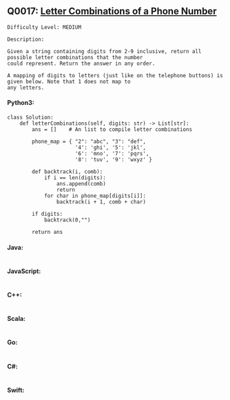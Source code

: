 ## Q0017: [Letter Combinations of a Phone Number](https://leetcode.com/problems/letter-combinations-of-a-phone-number/)

```
Difficulty Level: MEDIUM
```

```
Description:

Given a string containing digits from 2-9 inclusive, return all possible letter combinations that the number
could represent. Return the answer in any order.

A mapping of digits to letters (just like on the telephone buttons) is given below. Note that 1 does not map to
any letters.
```

#### Python3:

```
class Solution:
    def letterCombinations(self, digits: str) -> List[str]:
        ans = []    # An list to compile letter combinations

        phone_map = { "2": "abc", "3": "def",
                      '4': 'ghi', '5': 'jkl',
                      '6': 'mno', '7': 'pqrs',
                      '8': 'tuv', '9': 'wxyz' }
        
        def backtrack(i, comb):
            if i == len(digits):
                ans.append(comb)
                return
            for char in phone_map[digits[i]]:
                backtrack(i + 1, comb + char)

        if digits:
            backtrack(0,"")
                      
        return ans 
```

#### Java:

```

```

#### JavaScript:

```

```

#### C++:

```

```

#### Scala:

```

```

#### Go:

```

```

#### C#:

```

```

#### Swift:

```

```